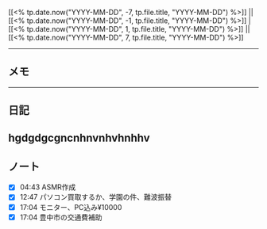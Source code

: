 [[<% tp.date.now("YYYY-MM-DD", -7, tp.file.title, "YYYY-MM-DD") %>]] || [[<% tp.date.now("YYYY-MM-DD", -1, tp.file.title, "YYYY-MM-DD") %>]] | [[<% tp.date.now("YYYY-MM-DD", 1, tp.file.title, "YYYY-MM-DD") %>]] || [[<% tp.date.now("YYYY-MM-DD", 7, tp.file.title, "YYYY-MM-DD") %>]]

---

## メモ

---

## 日記
hgdgdgcgncnhnvnhvhnhhv
---

## ノート
- [x] 04:43 ASMR作成
- [x] 12:47 パソコン買取するか、学園の件、難波振替
- [x] 17:04 モニター、PC込み¥10000
- [x] 17:04 豊中市の交通費補助